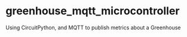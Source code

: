 # greenhouse_mqtt_microcontroller
Using CircuitPython, and MQTT to publish metrics about a Greenhouse
